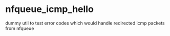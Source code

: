 # nfqueue_icmp_hello
dummy util to test error codes which would handle redirected icmp packets from nfqueue

